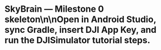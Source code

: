 # SkyBrain — Milestone 0 skeleton\n\nOpen in Android Studio, sync Gradle, insert DJI App Key, and run the DJISimulator tutorial steps.